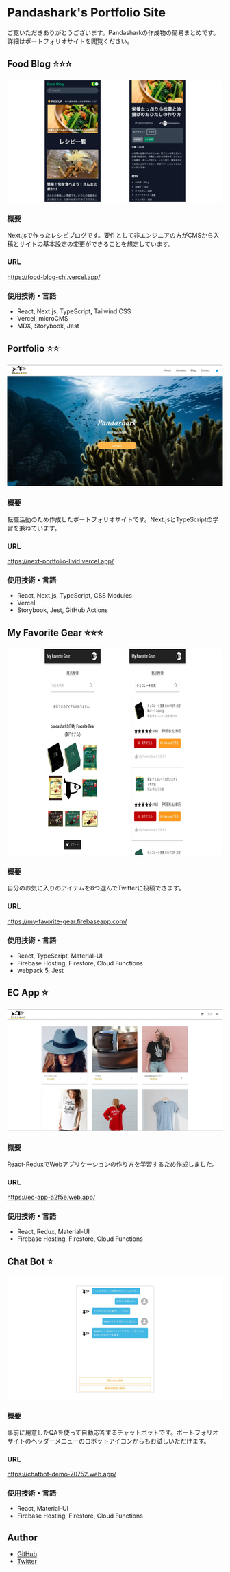 # Pandashark's Portfolio Site

ご覧いただきありがとうございます。Pandasharkの作成物の簡易まとめです。詳細はポートフォリオサイトを閲覧ください。

## Food Blog :star::star::star:

![portfolio-eyecatch](./public/img/samples/food-blog-eyecatch.webp)

### 概要

Next.jsで作ったレシピブログです。要件として非エンジニアの方がCMSから入稿とサイトの基本設定の変更ができることを想定しています。

### URL

https://food-blog-chi.vercel.app/

### 使用技術・言語

- React, Next.js, TypeScript, Tailwind CSS
- Vercel, microCMS
- MDX, Storybook, Jest

## Portfolio :star::star:

![portfolio-eyecatch](./public/img/samples/portfolio-eyecatch.webp)

### 概要

転職活動のため作成したポートフォリオサイトです。Next.jsとTypeScriptの学習を兼ねています。

### URL

https://next-portfolio-livid.vercel.app/

### 使用技術・言語

- React, Next.js, TypeScript, CSS Modules
- Vercel
- Storybook, Jest, GitHub Actions

## My Favorite Gear :star::star::star:

<img src="./public/img/samples/my-favorite-gear-eyecatch.webp" alt="my-favorite-gear-eyecatch" height="480" />

### 概要

自分のお気に入りのアイテムを8つ選んでTwitterに投稿できます。

### URL

https://my-favorite-gear.firebaseapp.com/

### 使用技術・言語

- React, TypeScript, Material-UI
- Firebase Hosting, Firestore, Cloud Functions
- webpack 5, Jest

## EC App :star:

![ec-app-eyecatch](./public/img/samples/ec-app-eyecatch.webp)
### 概要

React-ReduxでWebアプリケーションの作り方を学習するため作成しました。
### URL

https://ec-app-a2f5e.web.app/

### 使用技術・言語

- React, Redux, Material-UI
- Firebase Hosting, Firestore, Cloud Functions

## Chat Bot :star:

![chat-bot-eyecatch](./public/img/samples/chat-bot-eyecatch.webp)
### 概要

事前に用意したQAを使って自動応答するチャットボットです。ポートフォリオサイトのヘッダーメニューのロボットアイコンからもお試しいただけます。

### URL

https://chatbot-demo-70752.web.app/

### 使用技術・言語

- React, Material-UI
- Firebase Hosting, Firestore, Cloud Functions

## Author

- [GitHub](https://github.com/x7ddf74479jn5)
- [Twitter](https://twitter.com/pandashark6)
